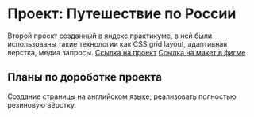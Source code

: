 # Проект: Путешествие по России
Второй проект созданный в яндекс практикуме, в ней были использованы такие технологии как CSS grid layout, адаптивная верстка, медиа запросы.
[Ссылка на проект](https://ak12chan.github.io/russian-travel/)
[Ссылка на макет в фигме](https://www.figma.com/file/5S2WSbEFL6awjVWJ0NWL8Q/Sprint-3_-Russia-_-desktop-%2B-mobile?type=design&node-id=28503-0&mode=design&t=soz3tn2o2CkliP1b-0)
## Планы по дороботке проекта
Создание страницы на английском языке, реализовать полностью резиновую вёрстку. 
